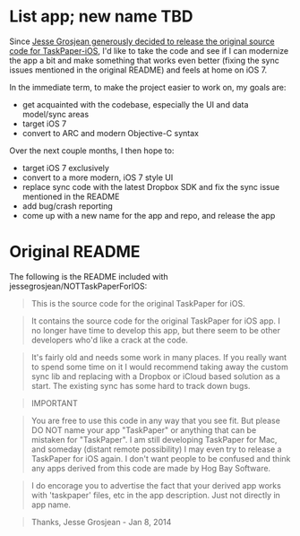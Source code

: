 # List app; new name TBD

Since [Jesse Grosjean generously decided to release the original source code for TaskPaper-iOS](http://blog.hogbaysoftware.com/post/72672157477/taskpaper-for-ios-source-code), I'd like to take the code and see if I can modernize the app a bit and make something that works even better (fixing the sync issues mentioned in the original README) and feels at home on iOS 7.

In the immediate term, to make the project easier to work on, my goals are:

* get acquainted with the codebase, especially the UI and data model/sync areas
* target iOS 7
* convert to ARC and modern Objective-C syntax

Over the next couple months, I then hope to:

* target iOS 7 exclusively
* convert to a more modern, iOS 7 style UI
* replace sync code with the latest Dropbox SDK and fix the sync issue mentioned in the README
* add bug/crash reporting
* come up with a new name for the app and repo, and release the app

# Original README

The following is the README included with jessegrosjean/NOTTaskPaperForIOS:

> This is the source code for the original TaskPaper for iOS.

> It contains the source code for the original TaskPaper for iOS app. I no longer have time to develop this app, but there seem to be other developers who'd like a crack at the code.

> It's fairly old and needs some work in many places. If you really want to spend some time on it I would recommend taking away the custom sync lib and replacing with a Dropbox or iCloud based solution as a start. The existing sync has some hard to track down bugs.

> IMPORTANT

> You are free to use this code in any way that you see fit. But please DO NOT name your app "TaskPaper" or anything that can be mistaken for "TaskPaper". I am still developing TaskPaper for Mac, and someday (distant remote possibility) I may even try to release a TaskPaper for iOS again. I don't want people to be confused and think any apps derived from this code are made by Hog Bay Software.

> I do encorage you to advertise the fact that your derived app works with 'taskpaper' files, etc in the app description. Just not directly in app name.

> Thanks,
> Jesse Grosjean - Jan 8, 2014
